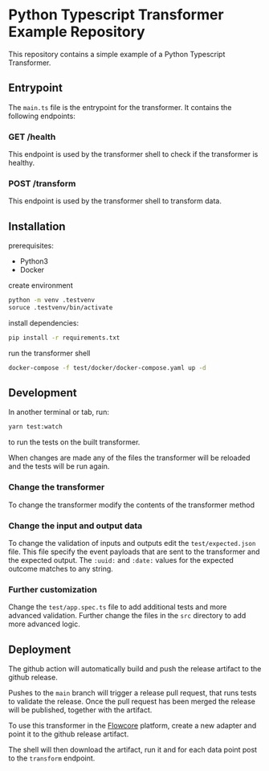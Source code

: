# Python Typescript Transformer Example Repository

This repository contains a simple example of a Python Typescript Transformer.

## Entrypoint

The `main.ts` file is the entrypoint for the transformer. It contains the following endpoints:

### GET /health

This endpoint is used by the transformer shell to check if the transformer is healthy.

### POST /transform

This endpoint is used by the transformer shell to transform data.

## Installation

prerequisites:
- Python3
- Docker

create environment
```bash
python -m venv .testvenv
soruce .testvenv/bin/activate
```

install dependencies:
```bash
pip install -r requirements.txt
```

run the transformer shell
```bash
docker-compose -f test/docker/docker-compose.yaml up -d
```

## Development

In another terminal or tab, run:
```bash
yarn test:watch
```

to run the tests on the built transformer.

When changes are made any of the files the transformer will be reloaded and the tests will be run again.

### Change the transformer

To change the transformer modify the contents of the transformer method

### Change the input and output data

To change the validation of inputs and outputs edit the `test/expected.json` file. This file specify the event payloads that are sent to the transformer and the expected output. The `:uuid:` and `:date:` values for the expected outcome matches to any string.

### Further customization

Change the `test/app.spec.ts` file to add additional tests and more advanced validation. Further change the files in the `src` directory to add more advanced logic.

## Deployment

The github action will automatically build and push the release artifact to the github release.

Pushes to the `main` branch will trigger a release pull request, that runs tests to validate the release. Once the pull request has been merged the release will be published, together with the artifact.

To use this transformer in the [Flowcore](https://flowcore.io) platform, create a new adapter and point it to the github release artifact.

The shell will then download the artifact, run it and for each data point post to the `transform` endpoint.